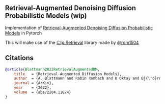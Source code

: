 ## Retrieval-Augmented Denoising Diffusion Probabilistic Models (wip)

Implementation of <a href="https://arxiv.org/abs/2204.11824">Retrieval-Augmented Denoising Diffusion Probabilistic Models</a> in Pytorch

This will make use of the <a href="https://github.com/rom1504/clip-retrieval">Clip Retrieval</a> library made by <a href="https://github.com/rom1504">@rom1504</a>

## Citations

```bibtex
@article{Blattmann2022RetrievalAugmentedDM,
    title   = {Retrieval-Augmented Diffusion Models},
    author  = {A. Blattmann and Robin Rombach and K Oktay and Bj{\"o}rn Ommer},
    journal = {ArXiv},
    year    = {2022},
    volume  = {abs/2204.11824}
}
```
